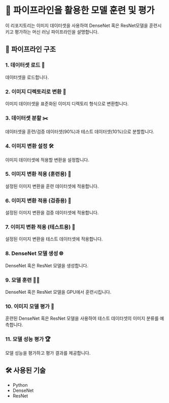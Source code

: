 # 🍅 파이프라인을 활용한 모델 훈련 및 평가

이 리포지토리는 이미지 데이터셋을 사용하여 DenseNet 혹은 ResNet모델을 훈련시키고 평가하는 머신 러닝 파이프라인을 설명합니다.

## 📌 파이프라인 구조

### 1. 데이터셋 로드 🥕

데이터셋을 로드합니다.

### 2. 이미지 디렉토리로 변환 📁

이미지 데이터셋을 표준화된 이미지 디렉토리 형식으로 변환합니다.

### 3. 데이터셋 분할 ✂️

데이터셋을 훈련/검증 데이터셋(90%)과 테스트 데이터셋(10%)으로 분할합니다.

### 4. 이미지 변환 설정 🛠️

이미지 데이터셋에 적용할 변환을 설정합니다.

### 5. 이미지 변환 적용 (훈련용) 🚀

설정된 이미지 변환을 훈련 데이터셋에 적용합니다.

### 6. 이미지 변환 적용 (검증용) 🧪

설정된 이미지 변환을 검증 데이터셋에 적용합니다.

### 7. 이미지 변환 적용 (테스트용) 🧩

설정된 이미지 변환을 테스트 데이터셋에 적용합니다.

### 8. DenseNet 모델 생성 🌐

DenseNet 혹은 ResNet 모델을 생성합니다.

### 9. 모델 훈련 🏋️‍♂️

DenseNet 혹은 ResNet 모델을 GPU에서 훈련시킵니다.

### 10. 이미지 모델 평가 🎯

훈련된 DenseNet 혹은 ResNet 모델을 사용하여 테스트 데이터셋의 이미지 분류를 예측합니다.

### 11. 모델 성능 평가 🏆

모델 성능을 평가하고 평가 결과를 제공합니다.

## 🛠 사용된 기술

- Python
- DenseNet
- ResNet
